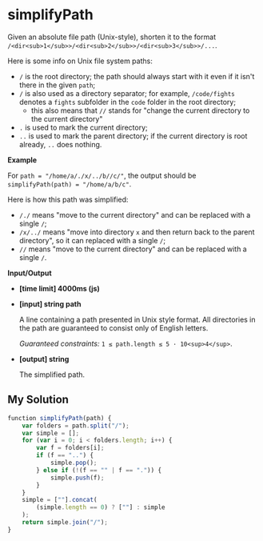 # simplifyPath
﻿Given an absolute file path (Unix-style), shorten it to the format `/<dir<sub>1</sub>>/<dir<sub>2</sub>>/<dir<sub>3</sub>>/...`.

Here is some info on Unix file system paths:

*   `/` is the root directory; the path should always start with it even if it isn't there in the given `path`;
*   `/` is also used as a directory separator; for example, `/code/fights` denotes a `fights` subfolder in the `code` folder in the root directory;
    *   this also means that `//` stands for "change the current directory to the current directory"
*   `.` is used to mark the current directory;
*   `..` is used to mark the parent directory; if the current directory is root already, `..` does nothing.

**Example**

For `path = "/home/a/./x/../b//c/"`, the output should be
`simplifyPath(path) = "/home/a/b/c"`.

Here is how this path was simplified:
* `/./` means "move to the current directory" and can be replaced with a single `/`;
* `/x/../` means "move into directory `x` and then return back to the parent directory", so it can replaced with a single `/`;
* `//` means "move to the current directory" and can be replaced with a single `/`.

**Input/Output**

*   **[time limit] 4000ms (js)**

*   **[input] string path**

    A line containing a path presented in Unix style format. All directories in the path are guaranteed to consist only of English letters.

    _Guaranteed constraints:_
    `1 ≤ path.length ≤ 5 · 10<sup>4</sup>`.

*   **[output] string**

    The simplified path.


## My Solution
```javascript
﻿function simplifyPath(path) {
    var folders = path.split("/");
    var simple = [];
    for (var i = 0; i < folders.length; i++) {
        var f = folders[i];
        if (f == "..") {
            simple.pop();
        } else if (!(f == "" | f == ".")) {
            simple.push(f);
        }
    }
    simple = [""].concat(
        (simple.length == 0) ? [""] : simple
    );
    return simple.join("/");
}
​
```
